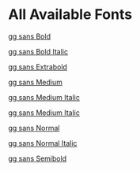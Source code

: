 All Available Fonts
===================
[gg sans Bold](/gg_sans_Bold.ttf)

[gg sans Bold Italic](/gg_sans_Bold_Italic.ttf)

[gg sans Extrabold](/gg_sans_Extrabold.ttf)

[gg sans Medium](/gg_sans_Medium.ttf)

[gg sans Medium Italic](/gg_sans_Medium_Italic.ttf)

[gg sans Medium Italic](/gg_sans_Medium_Italic.ttf)

[gg sans Normal](/gg_sans_Normal.ttf)

[gg sans Normal Italic](/gg_sans_Normal_Italic.ttf)

[gg sans Semibold](/gg_sans_Semibold.ttf)
